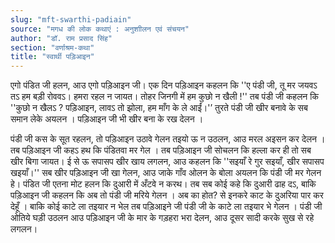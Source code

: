 ```yaml
---
slug: "mft-swarthi-padiain"
source: "मगध की लोक कथाएं : अनुशाीलन एवं संचयन"
author: "डॉ. राम प्रसाद सिंह"
section: "वर्णाश्रम-कथा"
title: "स्वार्थी पड़िआइन"
---
```

एगो पंडित जी हलन, आउ एगो पड़िआइन जी। एक दिन पड़िआइन कहलन कि ''ए पंडी जी, तू मर जयवऽ तऽ हम बड़ी रोववऽ। हमरा रहल न जायत। तोहर जिनगी में हम कुछो न खैली !'' तब पंडी जी कहलन कि ''कुछो न खैलऽ ? पड़‍िआइन, लावऽ तो झोला, हम माँग के ले आईं।'’ तुरते पंडी जी खीर बनावे के सब समान लेके अयलन । पड़िआइन जी भी खीर बना के रख देलन । 

पंडी जी कस के सूत रहलन, तो पड़िआइन उठावे गेलन तइयो ऊ न उठलन, आउ मरल अइसन कर देलन । तब पड़िआइन जी कहऽ हथ कि पंडितवा मर गेल । तब पड़िआइन जी सोचलन कि हल्ला कर ही तो सब खीर बिगा जायत। ई से ऊ सपासप खीर खाय लगलन, आउ कहलन कि ''सइयाँ रे गुर सइयाँ, खीर सपासप खइयाँ।'' सब खीर पड़‍िआइन जी खा गेलन, आउ जाके गाँव ओलन के बोला अयलन कि पंडी जी मर गेलन हे। पंडित जी एतना मोट हलन कि दुआरी में अँटवे न करथ। तब सब कोई कहे कि दुआरी ढाह दऽ, बाकि पड़िआइन जी कहलन कि अब तो पंडी जी मरिये गेलन । अब का होत? से इनकरे काट के दुअरिया पार कर देहूँ । बाकि कोई काटे ला तइयार न भेल तब पड़िआइने जी पंडी जी के काटे ला तइयार भे गेलन । पंडी जी ओतिये घड़ी उठलन आउ पड़िआइन जी के मार के गड़हरा भरा देलन, आउ दूसर सादी करके सुख से रहे लगलन। 